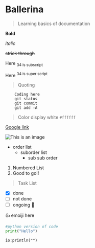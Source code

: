 # Ballerina

>Learning basics of documentation 

__Bold__

_italic_

~~strick through~~

Here <sub>34 is subscript</sub>

Here <sup>34 is super script </sup>

>Quoting


```
    Coding here 
    git status
    git commit
    git add -A
```

>Color display white `#ffffff`

[Google link](http://google.com)

![This is an image](https://myoctocat.com/assets/images/base-octocat.svg)

- order list
  - suborder list
    - sub sub order

1. Numbered List
2. Good to go!!

> Task List


 - [x] done
 - [  ] not done
 - [  ] ongoing  :tada:

 :+1: emoiji here

 ```python
 #python version of code
 print("Hello")
 ```

 ```ballerina
 io:println("")
 ```